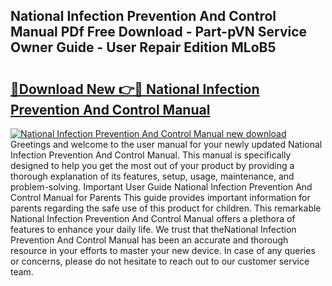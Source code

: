 ## National Infection Prevention And Control Manual PDf Free Download - Part-pVN Service Owner Guide - User Repair Edition MLoB5

# <h2><a href="http://cf1243.oget.top/?id=National+Infection+Prevention+And+Control+Manual">🔗Download New 👉🔴 National Infection Prevention And Control Manual</a></h2>

[![National Infection Prevention And Control Manual new download](https://i.imgur.com/5g1atiW.png)](http://cf1243.oget.top/?id=National+Infection+Prevention+And+Control+Manual)
Greetings and welcome to the user manual for your newly updated National Infection Prevention And Control Manual. This manual is specifically designed to help you get the most out of your product by providing a thorough explanation of its features, setup, usage, maintenance, and problem-solving. Important User Guide National Infection Prevention And Control Manual for Parents This guide provides important information for parents regarding the safe use of this product for children. This remarkable National Infection Prevention And Control Manual offers a plethora of features to enhance your daily life. We trust that theNational Infection Prevention And Control Manual has been an accurate and thorough resource in your efforts to master your new device. In case of any queries or concerns, please do not hesitate to reach out to our customer service team.
